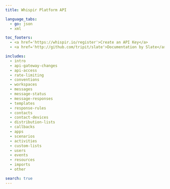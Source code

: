 ```yaml
---
title: Whispir Platform API

language_tabs:
  - go: json
  - xml

toc_footers:
  - <a href='https://whispir.io/register'>Create an API Key</a>
  - <a href='http://github.com/tripit/slate'>Documentation by Slate</a>

includes:
  - intro
  - api-gateway-changes
  - api-access
  - rate-limiting
  - conventions
  - workspaces
  - messages
  - message-status
  - message-responses
  - templates
  - response-rules
  - contacts
  - contact-devices
  - distribution-lists
  - callbacks
  - apps
  - scenarios
  - activities
  - custom-lists
  - users
  - events
  - resources
  - imports
  - other

search: true
---
```

